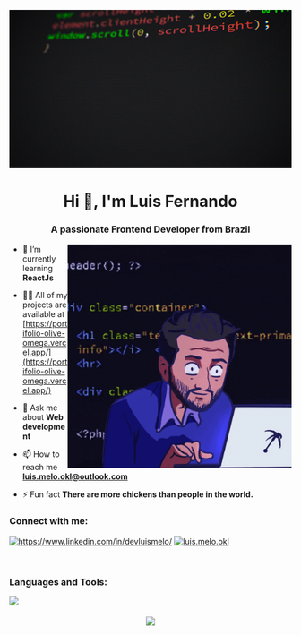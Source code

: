 <p align='center'>
   <img width='1000' src='src/bJk.gif'>
</p>

<h1 align="center">Hi 👋, I'm Luis Fernando</h1>
<h3 align="center">A passionate Frontend Developer from Brazil</h3>
<img align='right' width='400' src='src/giphy (1).gif'>

- 🌱 I’m currently learning **ReactJs**

- 👨‍💻 All of my projects are available at [https://portifolio-olive-omega.vercel.app/](https://portifolio-olive-omega.vercel.app/)

- 💬 Ask me about **Web development**

- 📫 How to reach me **luis.melo.okl@outlook.com**

- ⚡ Fun fact **There are more chickens than people in the world.**

<h3 align="left">Connect with me:</h3>
<p align="left">
<a href="https://linkedin.com/in/https://www.linkedin.com/in/devluismelo/" target="blank"><img align="center" src="https://raw.githubusercontent.com/rahuldkjain/github-profile-readme-generator/master/src/images/icons/Social/linked-in-alt.svg" alt="https://www.linkedin.com/in/devluismelo/" height="30" width="40" /></a>
<a href="https://instagram.com/luis.melo.okl" target="blank"><img align="center" src="https://raw.githubusercontent.com/rahuldkjain/github-profile-readme-generator/master/src/images/icons/Social/instagram.svg" alt="luis.melo.okl" height="30" width="40" /></a>
</p>


<br/>
<h3 align="left">Languages and Tools:</h3>
   <a href="https://skillicons.dev"   >
     <img src="https://skillicons.dev/icons?i=git,vscode,javascript,css,html,docker,github,linux,vercel,bootstrap" />
   </a>
 <br/>


<br/>
<div align="center">
<a href="http://www.github.com/Luisokl"><img src="https://github-readme-streak-stats.herokuapp.com/?user=Luisokl&stroke=ffffff&background=1c1917&ring=0891b2&fire=0891b2&currStreakNum=ffffff&currStreakLabel=0891b2&sideNums=ffffff&sideLabels=ffffff&dates=ffffff&hide_border=true" /></a>
</div>

 
 

 
##
   

 
